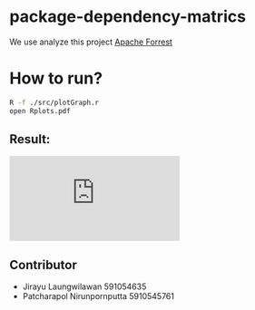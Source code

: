 # package-dependency-matrics

We use analyze this project [Apache Forrest](https://forrest.apache.org/)

# How to run?

```sh
R -f ./src/plotGraph.r
open Rplots.pdf
```

## Result:

![result](https://github.com/JirayuL/package-dependency-matrics/blob/master/src/Rplots.pdf)

## Contributor

- Jirayu Laungwilawan 591054635
- Patcharapol Nirunpornputta 5910545761
